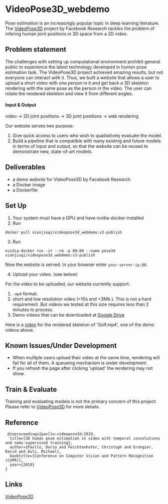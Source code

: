 # VideoPose3D_webdemo
Pose estimation is an increasingly popular topic in deep learning literature. The [VideoPose3D](https://github.com/facebookresearch/VideoPose3D) project by Facebook Research tackles the problem of infering human joint positions in 3D space from a 2D video. 

## Problem statement
The challenges with setting up computational environment prohibit general public to experience the latest technology developed in human pose estimation task. The VideoPose3D project achieved amazing results, but not everyone can interact with it. Thus, we built a website that allows a user to upload a short video with one person in it and get back a 3D skeleton rendering with the same pose as the person in the video. The user can rotate the rendered skeleton and view it from different angles.

#### Input & Output
video -> 2D joint positions -> 3D joint positions -> web rendering

Our website serves two purpose:
1. Give quick access to users who wish to qualitatively evaluate the model.
2. Build a pipeline that is compatible with many existing and future models in terms of input and output, so that the website can be reused to demonstrate new, state-of-art models.

## Deliverables
- a demo website for VideoPose3D by Facebook Research
- a Docker image
- a Dockerfile

## Set Up
1. Your system must have a GPU and have nvidia-docker installed
2. Run 
```
docker pull xianjiuqi/videopose3d_webdemo:v3-publish
``` 
3. Run 
```
nvidia-docker run -it --rm -p 80:80 --name pose3d xianjiuqi/videopose3d_webdemo:v3-publish
```
Now the website is served. In your browser enter `your-server-ip:80`.

4. Upload your video. (see below)

For the video to be uploaded, our website currently support:
1. `.mp4` format.
2. short and low resolution video (<10s and <3Mb ). This is not a hard requirement. But videos we tested at this size requires less than 2 minutes to process.
3. Demo videos that can be downloaded at [Google Drive](https://drive.google.com/drive/folders/1oie0jcFnaiaXKqHLPQoy1-hBgSO5lunG)

Here is a [video](https://youtu.be/ei55prz3Vyg) for the rendered skeleton of 'Golf.mp4', one of the demo videos above.

## Known Issues/Under Development
- When multiple users upload their video at the same time, rendering will fail for all of them. A queueing mechanism is under development.
- If you refresh the page after clicking 'upload' the rendering may not show.

## Train & Evaluate
Training and evaluating models is not the primary concern of this project. Please refer to [VideoPose3D](https://github.com/facebookresearch/VideoPose3D) for more details.

## Reference
```
 @inproceedings{pavllo:videopose3d:2019,
  title={3D human pose estimation in video with temporal convolutions and semi-supervised training},
  author={Pavllo, Dario and Feichtenhofer, Christoph and Grangier, David and Auli, Michael},
  booktitle={Conference on Computer Vision and Pattern Recognition (CVPR)},
  year={2019}
}
```

## Links
[VideoPose3D](https://github.com/facebookresearch/VideoPose3D)
